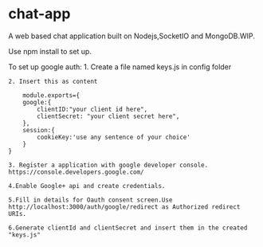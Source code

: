 # chat-app
A web based chat application built on Nodejs,SocketIO and MongoDB.WIP.

Use npm install to set up.

To set up google auth:
	1. Create a file named keys.js in config folder
	
	2. Insert this as content

		module.exports={
		google:{
			clientID:"your client id here",
	    	clientSecret: "your client secret here",
		},
		session:{
			cookieKey:'use any sentence of your choice'
		}
	}

	3. Register a application with google developer console. https://console.developers.google.com/
	
	4.Enable Google+ api and create credentials.

	5.Fill in details for Oauth consent screen.Use http://localhost:3000/auth/google/redirect as Authorized redirect URIs.

	6.Generate clientId and clientSecret and insert them in the created "keys.js"